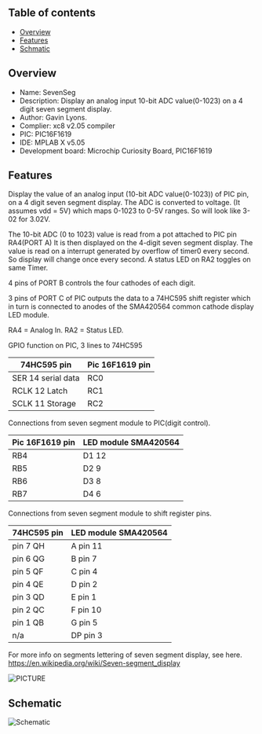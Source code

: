 
Table of contents
---------------------------

  * [Overview](#overview)
  * [Features](#features)
  * [Schmatic](#schematic)

Overview
--------------------------------------------
* Name: SevenSeg 
* Description: Display an analog input 10-bit ADC value(0-1023)
on a 4 digit seven segment display.
* Author: Gavin Lyons.
* Complier: xc8 v2.05 compiler
* PIC: PIC16F1619 
* IDE:  MPLAB X v5.05
* Development board: Microchip Curiosity Board, PIC16F1619

Features
----------------------

Display the value of an analog input (10-bit ADC value(0-1023)) of PIC pin,
on a 4 digit seven segment display. The ADC is converted to voltage.
(It assumes vdd  = 5V) which maps 0-1023 to 0-5V ranges. So will look like 3-02 
for 3.02V.

The 10-bit ADC (0 to 1023) value is read from a pot attached to PIC pin RA4(PORT A)
It is then displayed on the 4-digit seven segment display.
The value is read on a interrupt generated by overflow of timer0 every second.
So display will change once every second.
A status LED on RA2 toggles on same Timer.

4 pins of PORT B controls the four cathodes of each digit.

3 pins of PORT C of PIC outputs the data to a 74HC595 shift register which in 
turn is connected to anodes of the SMA420564 common cathode display LED module.

RA4 = Analog In.
RA2 = Status LED.

GPIO function on PIC, 3 lines to 74HC595

| 74HC595 pin  | Pic 16F1619 pin |
| ------ | ------ |
| SER  14 serial data | RC0 |
| RCLK 12 Latch | RC1 |
| SCLK 11 Storage | RC2 |

Connections from seven segment module to PIC(digit control).

| Pic 16F1619 pin  | LED module SMA420564 |
| ------ | ------ |
| RB4  | D1 12 |
| RB5 | D2 9 |
| RB6  | D3 8 |
| RB7  | D4 6 |

Connections from seven segment module to shift register pins.

| 74HC595 pin  | LED module SMA420564 |
| ------ | ------ |
| pin 7 QH | A pin 11 |
| pin 6 QG | B pin 7 |
| pin 5 QF | C pin 4 |
| pin 4 QE | D pin 2|
| pin 3 QD | E pin 1|
| pin 2 QC | F pin 10|
| pin 1 QB | G pin 5 |
| n/a | DP pin 3 |

For more info on segments lettering  of seven segment display, see here.
https://en.wikipedia.org/wiki/Seven-segment_display

![PICTURE](https://github.com/gavinlyonsrepo/pic_16F1619_projects/blob/master/images/7segpinout.png)

Schematic
------------------------

![ Schematic ](https://github.com/gavinlyonsrepo/pic_16F1619_projects/blob/master/images/SevenSeg.png)
